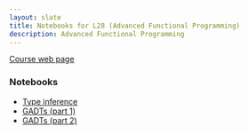 ```yaml
---
layout: slate
title: Notebooks for L28 (Advanced Functional Programming)
description: Advanced Functional Programming
---
```


[Course web page](http://www.cl.cam.ac.uk/teaching/1415/L28/)

### Notebooks

* [Type inference](type_inference.html)
* [GADTs (part 1)](GADTs-trees.html)
* [GADTs (part 2)](GADTs-json.html)
